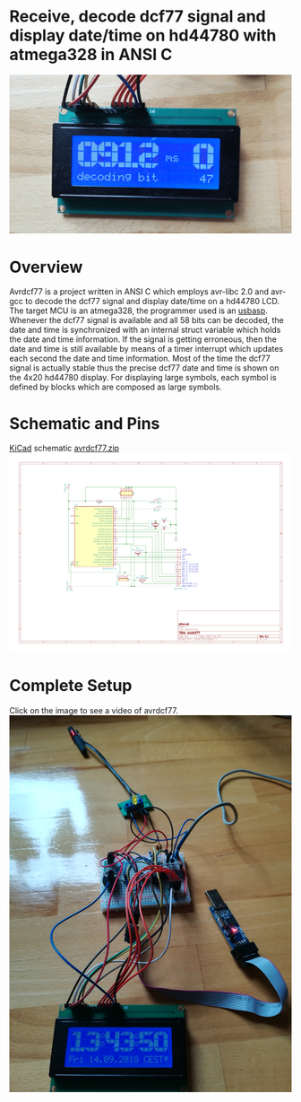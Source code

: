 Receive, decode dcf77 signal and display date/time on hd44780 with atmega328 in ANSI C
==============

![](imgs/demo.gif)

# Overview
Avrdcf77 is a project written in ANSI C which employs avr-libc 2.0 and avr-gcc to
decode the dcf77 signal and display date/time on a hd44780 LCD.
The target MCU is an atmega328, the programmer used is an [usbasp](https://www.fischl.de/usbasp/).
Whenever the dcf77 signal is available and all 58 bits can be decoded, the
date and time is synchronized with an internal struct variable which holds the date and time information.
If the signal is getting erroneous, then the date and time is still available by means of a
timer interrupt which updates each second the date and time information.
Most of the time the dcf77 signal is actually stable
thus the precise dcf77 date and time is shown on the 4x20 hd44780 display.
For displaying large symbols, each symbol is defined by blocks which are composed as large symbols.

# Schematic and Pins
[KiCad](http://kicad-pcb.org/) schematic [avrdcf77.zip](kicad/avrdcf77.zip)
![](kicad/avrdcf77.png)

# Complete Setup
Click on the image to see a video of avrdcf77.
[<img src="imgs/overview.jpg">](http://www.stibor.net/video.avrdcf77.mp4)
